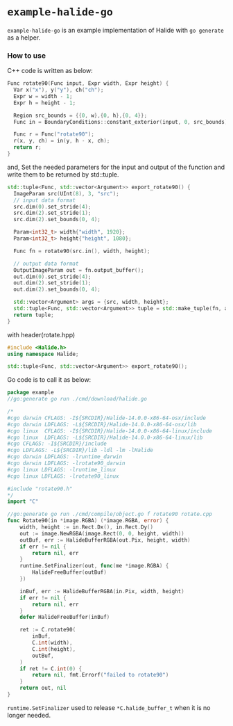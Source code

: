 # `example-halide-go`

`example-halide-go` is an example implementation of Halide with `go generate` as a helper.

### How to use

C++ code is written as below:

```cpp
Func rotate90(Func input, Expr width, Expr height) {
  Var x("x"), y("y"), ch("ch");
  Expr w = width - 1;
  Expr h = height - 1;

  Region src_bounds = {{0, w},{0, h},{0, 4}};
  Func in = BoundaryConditions::constant_exterior(input, 0, src_bounds);

  Func r = Func("rotate90");
  r(x, y, ch) = in(y, h - x, ch);
  return r;
}
```

and, Set the needed parameters for the input and output of the function and write them to be returned by std::tuple.

```cpp
std::tuple<Func, std::vector<Argument>> export_rotate90() {
  ImageParam src(UInt(8), 3, "src");
  // input data format
  src.dim(0).set_stride(4);
  src.dim(2).set_stride(1);
  src.dim(2).set_bounds(0, 4);

  Param<int32_t> width{"width", 1920};
  Param<int32_t> height{"height", 1080};

  Func fn = rotate90(src.in(), width, height);

  // output data format
  OutputImageParam out = fn.output_buffer();
  out.dim(0).set_stride(4);
  out.dim(2).set_stride(1);
  out.dim(2).set_bounds(0, 4);

  std::vector<Argument> args = {src, width, height};
  std::tuple<Func, std::vector<Argument>> tuple = std::make_tuple(fn, args);
  return tuple;
}
```

with header(rotate.hpp)

```cpp
#include <Halide.h>
using namespace Halide;

std::tuple<Func, std::vector<Argument>> export_rotate90();
```

Go code is to call it as below:

```go
package example
//go:generate go run ./cmd/download/halide.go

/*
#cgo darwin CFLAGS: -I${SRCDIR}/Halide-14.0.0-x86-64-osx/include
#cgo darwin LDFLAGS: -L${SRCDIR}/Halide-14.0.0-x86-64-osx/lib
#cgo linux  CFLAGS: -I${SRCDIR}/Halide-14.0.0-x86-64-linux/include
#cgo linux  LDFLAGS: -L${SRCDIR}/Halide-14.0.0-x86-64-linux/lib
#cgo CFLAGS: -I${SRCDIR}/include
#cgo LDFLAGS: -L${SRCDIR}/lib -ldl -lm -lHalide
#cgo darwin LDFLAGS: -lruntime_darwin
#cgo darwin LDFLAGS: -lrotate90_darwin
#cgo linux LDFLAGS: -lruntime_linux
#cgo linux LDFLAGS: -lrotate90_linux

#include "rotate90.h"
*/
import "C"

//go:generate go run ./cmd/compile/object.go f rotate90 rotate.cpp
func Rotate90(in *image.RGBA) (*image.RGBA, error) {
	width, height := in.Rect.Dx(), in.Rect.Dy()
	out := image.NewRGBA(image.Rect(0, 0, height, width))
	outBuf, err := HalideBufferRGBA(out.Pix, height, width)
	if err != nil {
		return nil, err
	}
	runtime.SetFinalizer(out, func(me *image.RGBA) {
		HalideFreeBuffer(outBuf)
	})

	inBuf, err := HalideBufferRGBA(in.Pix, width, height)
	if err != nil {
		return nil, err
	}
	defer HalideFreeBuffer(inBuf)

	ret := C.rotate90(
		inBuf,
		C.int(width),
		C.int(height),
		outBuf,
	)
	if ret != C.int(0) {
		return nil, fmt.Errorf("failed to rotate90")
	}
	return out, nil
}
```

`runtime.SetFinalizer` used to release `*C.halide_buffer_t` when it is no longer needed.
